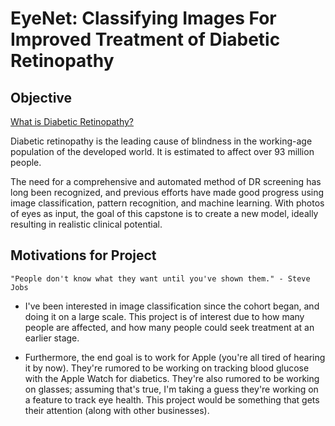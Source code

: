 # EyeNet: Classifying Images For Improved Treatment of Diabetic Retinopathy

## Objective
[What is Diabetic Retinopathy?](http://www.mayoclinic.org/diseases-conditions/diabetic-retinopathy/basics/definition/con-20023311)

Diabetic retinopathy is the leading cause of blindness in the working-age population of the developed world. It is estimated to affect over 93 million people.

The need for a comprehensive and automated method of DR screening has long been recognized, and previous efforts have made good progress using image classification, pattern recognition, and machine learning. With photos of eyes as input, the goal of this capstone is to create a new model, ideally resulting in realistic clinical potential.


## Motivations for Project
`"People don't know what they want until you've shown them." - Steve Jobs`

* I've been interested in image classification since the cohort began, and doing it on a large scale. This project is of interest due to how many people are affected, and how many people could seek treatment at an earlier stage.

* Furthermore, the end goal is to work for Apple (you're all tired of hearing it by now). They're rumored to be working on tracking blood glucose with the Apple Watch for diabetics. They're also rumored to be working on glasses; assuming that's true, I'm taking a guess they're working on a feature to track eye health. This project would be something that gets their attention (along with other businesses).
